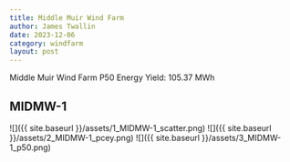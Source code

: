```yaml
---
title: Middle Muir Wind Farm
author: James Twallin
date: 2023-12-06
category: windfarm
layout: post
---
```

Middle Muir Wind Farm P50 Energy Yield: 105.37 MWh

MIDMW-1
-------------
![]({{ site.baseurl }}/assets/1_MIDMW-1_scatter.png)
![]({{ site.baseurl }}/assets/2_MIDMW-1_pcey.png)
![]({{ site.baseurl }}/assets/3_MIDMW-1_p50.png)

